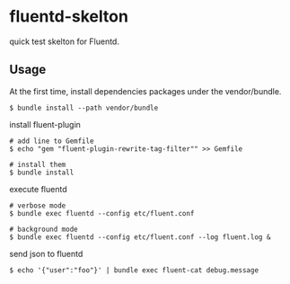 # fluentd-skelton

quick test skelton for Fluentd.

## Usage

At the first time, install dependencies packages under the vendor/bundle.

```
$ bundle install --path vendor/bundle
```

install fluent-plugin

```
# add line to Gemfile
$ echo "gem "fluent-plugin-rewrite-tag-filter"" >> Gemfile

# install them
$ bundle install
```

execute fluentd

```
# verbose mode
$ bundle exec fluentd --config etc/fluent.conf

# background mode
$ bundle exec fluentd --config etc/fluent.conf --log fluent.log &
```

send json to fluentd

```
$ echo '{"user":"foo"}' | bundle exec fluent-cat debug.message
```


